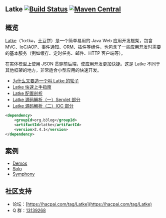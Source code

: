 Latke [![Build Status](https://travis-ci.org/b3log/latke.png?branch=master)](https://travis-ci.org/b3log/latke) [![Maven Central](https://maven-badges.herokuapp.com/maven-central/org.b3log/latke/badge.svg)](http://repo1.maven.org/maven2/org/b3log/latke)
----

## 概览

[Latke](https://github.com/b3log/latke)（'lɑ:tkə，土豆饼）是一个简单易用的 Java Web 应用开发框架，包含 MVC、IoC/AOP、事件通知、ORM、插件等组件，也包含了一些应用开发时需要的基本服务（例如缓存、定时任务、邮件、HTTP 客户端等）。

在实体模型上使用 JSON 贯穿前后端，使应用开发更加快捷。这是 Latke 不同于其他框架的地方，非常适合小型应用的快速开发。

* [为什么又要造一个叫 Latke 的轮子](https://hacpai.com/article/1403847528022)
* [Latke 快速上手指南](https://hacpai.com/article/1466870492857)
* [Latke 配置剖析](https://hacpai.com/article/1474087427032)
* [Latke 源码解析（一）Servlet 部分](https://hacpai.com/article/1493267456529)
* [Latke 源码解析（二）IOC 部分](https://hacpai.com/article/1493620909167)

```xml
<dependency>
    <groupId>org.b3log</groupId>
    <artifactId>latke</artifactId>
    <version>2.4.1</version>
</dependency>
```

## 案例

* [Demos](https://github.com/b3log/latke-demo)
* [Solo](https://github.com/b3log/solo)
* [Symphony](https://github.com/b3log/symphony)

## 社区支持

* 论坛：[https://hacpai.com/tag/Latke](https://hacpai.com/tag/Latke)
* Q 群：[13139268](https://shang.qq.com/wpa/qunwpa?idkey=006bb9ec83d8032b27f76c92af1ef1bfe2ec782fe980efd142de7b52ff150438)
